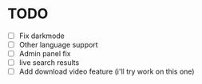 # TODO

- [ ] Fix darkmode 
- [ ] Other language support
- [ ] Admin panel fix
- [ ] live search results
- [ ] Add download video feature (i'll try work on this one)